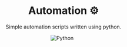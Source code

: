 <div align="center">
  
  # Automation ⚙
  Simple automation scripts written using python.
  
  ![Python](https://img.shields.io/badge/Python-3670A0?style=flat&logo=python&logoColor=ffdd54)
  &nbsp;
</div>
